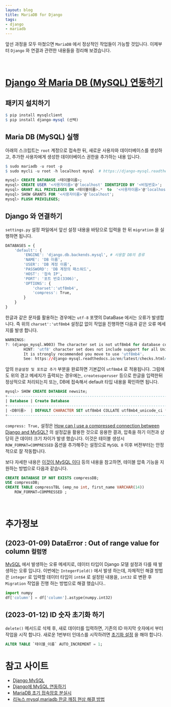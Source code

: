 ```yaml
---
layout: blog
title: MariaDB for Django
tags:
- django
- mariadb
---
```


앞선 과정을 모두 마쳤으면 `MariaDB` 에서 정상적인 작업들이 가능할 것입니다. 이제부터 `Django` 와 연결과 관련한 내용들을 정리해 보겠습니다.


<br />

# [Django 와 Maria DB (MySQL) 연동하기](https://daphne-dev.github.io/2020/10/01/django-mysql/)

## **패키지 설치하기**

```r
$ pip install mysqlclient
$ pip install django-mysql (선택)
```

## **Maria DB (MySQL) 실행**

아래의 스크립트는 `root` 계정으로 접속한 뒤, 새로운 사용자와 데이터베이스를 생성하고, 추가한 사용자에게 생성한 데이터베이스 권한을 추가하는 내용 입니다.

```r
$ sudo mariadb -u root -p
$ sudo mycli -u root -h localhost mysql  # https://django-mysql.readthedocs.io/en/latest/cache.html
```
```sql
mysql> CREATE DATABASE <테이블이름>;
mysql> CREATE USER '<사용자이름>'@'localhost' IDENTIFIED BY '<비밀번호>';
mysql> GRANT ALL PRIVILEGES ON <테이블이름>.*  to  '<사용자이름>'@'localhost';
mysql> SHOW GRANTS FOR '<사용자이름>'@'localhost';
mysql> FLUSH PRIVILEGES;
```

## Django 와 연결하기

`settings.py` 설정 파일에서 앞선 설정 내용을 바탕으로 입력을 한 뒤 `migration` 을 실행하면 됩니다.

```r
DATABASES = {
    'default': {
        'ENGINE': 'django.db.backends.mysql', # 사용할 DB의 종류
        'NAME': 'DB 이름',
        'USER': 'DB 계정 이름',
        'PASSWORD': 'DB 계정의 패스워드',
        'HOST': '접속 IP',
        'PORT': '포트 번호(3306)',
        'OPTIONS': {
            'charset':'utf8mb4',
            'compress': True,
        }   
    }
}
```

한글과 같은 문자를 활용하는 경우에는 `utf-8` 포맷의 DataBase 에서는 오류가 발생합니다. 즉 위의 `charset':'utf8mb4` 설정값 없이 작업을 진행하면 다음과 같은 오류 메세지를 발생 합니다. 

```r
WARNINGS:
?: (django_mysql.W003) The character set is not utf8mb4 for database connection 'default'
        HINT: 'utf8' character set does not include support for all Unicode characters.
        It is strongly recommended you move to use 'utf8mb4'. 
        See: https://django-mysql.readthedocs.io/en/latest/checks.html#django-mysql-w003-utf8mb4
```

앞의 `한글설정 및 포트값 추가` 부분을 완료하면 기본값이 `utf8mb4` 로 적용됩니다. 그럼에도 위의 경고 메세지가 출력되는 경우에는, `createsuperuser` 등으로 한글을 입력한뒤 정상적으로 처리되는지 또는, DB에 접속해서 default 타입 내용을 확인하면 됩니다.

```sql
mysql> SHOW CREATE DATABASE newsite;
+------------------------------------------------------------------------+
| Database | Create Database                                             |
+------------------------------------------------------------------------+
| <DB이름>  | DEFAULT CHARACTER SET utf8mb4 COLLATE utf8mb4_unicode_ci */ |
+------------------------------------------------------------------------+
```

`compress: True,` 설정은 [How can I use a compressed connection between Django and MySQL?](https://stackoverflow.com/questions/14909565/how-can-i-use-a-compressed-connection-between-django-and-mysql) 의 설정값을 활용한 것으로 응용한 결과, 압축을 하기 이전과 상당히 큰 데이터 크기 차이가 발생 했습니다. 이것은 테이블 생성시  `ROW_FORMAT=COMPRESSED` 옵션을 추가해주는 설정으로 `MySQL 8` 이후 버젼부터는 안정적으로 잘 작동합니다.


보다 자세한 내용은 [이것이 MySQL 이다](https://books.google.co.kr/books?id=17MCEAAAQBAJ&pg=PA337&dq=ROW_FORMAT%3DCOMPRESSED&hl=ko&sa=X&ved=2ahUKEwiTzLOLn8H8AhUEs1YBHVG9DwcQ6AF6BAgFEAI#v=onepage&q=ROW_FORMAT%3DCOMPRESSED&f=false) 등의 내용을 참고하면, 테이블 압축 기능을 지원하는 방법으로 다음과 같습니다.

```sql
CREATE DATABASE IF NOT EXISTS compressDB;
USE compressDB;
CREATE TABLE compressTBL (emp_no int, first_name VARCHAR(14))
    ROW_FORMAT=COMPRESSED ;
```

<br/>

# 추가정보

## (2023-01-09) DataError : Out of range value for column `컬럼명`
[MySQL](https://install-django.tistory.com/21) 에서 발생하는 오류 메세지로, 데이터 타입이 Django 모델 설정과 다를 때 발생하는 오류 입니다. 이번에는 `IntegerField()` 에서 발생 하는데, 자체적인 해결 방법은 `integer` 로 입력할 데이터 타입이 `int64` 로 설정된 내용을, `int32` 로 변환 후 `Migration` 작업을 진행 하는 방법으로 해결 했습니다..

```python
import numpy
df['column'] = df['column'].astype(numpy.int32)
```

## (2023-01-12) ID 숫자 초기화 하기

 `delete()` 메서드로 삭제 후, 새로 데이터를 입력하면, 기존의 ID 마지막 숫자에서 부터 작업을 시작 합니다. 새로운 1번부터 인데스를 시작하려면 [초기화 설정](https://velog.io/@sjy5386/SQL-AUTOINCREMENT-%EA%B0%92-%EC%B4%88%EA%B8%B0%ED%99%94%EC%9E%AC%EC%A0%95%EB%A0%AC) 을 해야 합니다.

```sql
ALTER TABLE `테이블_이름` AUTO_INCREMENT = 1;
```


# 참고 사이트
- [Django MySQL](https://django-mysql.readthedocs.io/en/latest/cache.html)
- [Django에 MySQL 연동하기](https://daphne-dev.github.io/2020/10/01/django-mysql/)
- [MariaDB 초기 접속암호 분실시](https://funfunit.tistory.com/104)
- [리눅스 mysql,mariadb 한글 깨짐 현상 해결 방법](https://heum-story.tistory.com/34)
